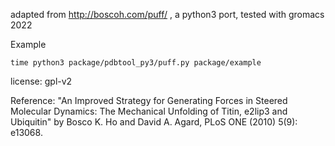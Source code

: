 adapted from http://boscoh.com/puff/ , a python3 port, tested with gromacs 2022

Example

```
time python3 package/pdbtool_py3/puff.py package/example
```

license: gpl-v2

Reference: "An Improved Strategy for Generating Forces in Steered Molecular Dynamics: The Mechanical Unfolding of Titin, e2lip3 and Ubiquitin" by Bosco K. Ho and David A. Agard, PLoS ONE (2010) 5(9): e13068.

